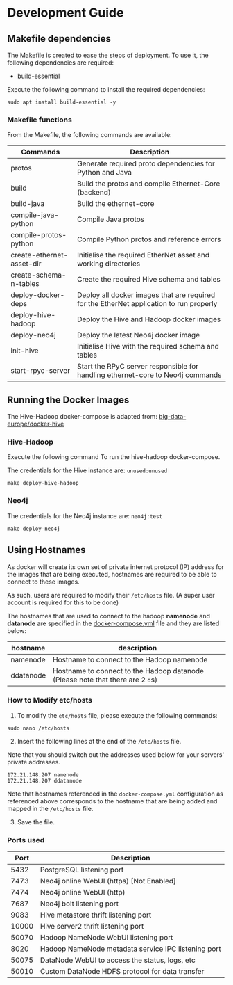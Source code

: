 # Development Guide 

## Makefile dependencies
The Makefile is created to ease the steps of deployment. To use it, the following dependencies are required:
- build-essential

Execute the following command to install the required dependencies:
```shell
sudo apt install build-essential -y
```

### Makefile functions
From the Makefile, the following commands are available:

| Commands                  | Description                                                                             |
|---------------------------|-----------------------------------------------------------------------------------------|
| protos                    | Generate required proto dependencies for Python and Java                                |
| build                     | Build the protos and compile Ethernet-Core (backend)                                    |
| build-java                | Build the ethernet-core                                                                 |
| compile-java-python       | Compile Java protos                                                                     |
| compile-protos-python     | Compile Python protos and reference errors                                              |
| create-ethernet-asset-dir | Initialise the required EtherNet asset and working directories                          |
| create-schema-n-tables    | Create the required Hive schema and tables                                              |
| deploy-docker-deps        | Deploy all docker images that are required for the EtherNet application to run properly |
| deploy-hive-hadoop        | Deploy the Hive and Hadoop docker images                                                |
| deploy-neo4j              | Deploy the latest Neo4j docker image                                                    |
| init-hive                 | Initialise Hive with the required schema and tables                                     |
| start-rpyc-server         | Start the RPyC server responsible for handling ethernet-core to Neo4j commands          |


## Running the Docker Images
The Hive-Hadoop docker-compose is adapted from:
[big-data-europe/docker-hive](https://github.com/big-data-europe/docker-hive)

### Hive-Hadoop
Execute the following command To run the hive-hadoop docker-compose.

The credentials for the Hive instance are: `unused:unused`

```shell
make deploy-hive-hadoop
```

### Neo4j
The credentials for the Neo4j instance are: `neo4j:test`
```shell
make deploy-neo4j
```

## Using Hostnames

As docker will create its own set of private internet protocol (IP) address for the images that are being executed, hostnames are required to be able to connect to these images.

As such, users are required to modify their `/etc/hosts` file. (A super user account is required for this to be done)

The hostnames that are used to connect to the hadoop **namenode** and **datanode** are specified in the [docker-compose.yml](infra/docker-hive/docker-compose.yml) file and they are listed below:

| hostname  | description                                                                    |
|-----------|--------------------------------------------------------------------------------|
| namenode  | Hostname to connect to the Hadoop namenode                                     |
| ddatanode | Hostname to connect to the Hadoop datanode (Please note that there are 2 `d`s) |


### How to Modify etc/hosts
1. To modify the `etc/hosts` file, please execute the following commands:

```shell
sudo nano /etc/hosts
```

2. Insert the following lines at the end of the `/etc/hosts` file.

Note that you should switch out the addresses used below for your servers' private addresses.

```text
172.21.148.207 namenode
172.21.148.207 ddatanode
```

Note that hostnames referenced in the `docker-compose.yml` configuration as referenced above corresponds to the hostname that are being added and mapped in the `/etc/hosts` file.

3. Save the file.

### Ports used
| Port  | Description                                         |
|-------|-----------------------------------------------------|
| 5432  | PostgreSQL listening port                           |
| 7473  | Neo4j online WebUI (https) [Not Enabled]            |
| 7474  | Neo4j online WebUI (http)                           |
| 7687  | Neo4j bolt listening port                           |
| 9083  | Hive metastore thrift listening port                |
| 10000 | Hive server2 thrift listening port                  |
| 50070 | Hadoop NameNode WebUI listening port                |
| 8020  | Hadoop NameNode metadata service IPC listening port |
| 50075 | DataNode WebUI to access the status, logs, etc      |
| 50010 | Custom DataNode HDFS protocol for data transfer     |